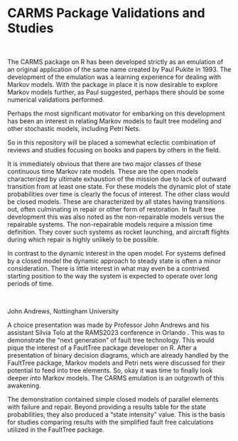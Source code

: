 CARMS Package Validations and Studies
=====================================

 

The CARMS package on R has been developed strictly as an emulation of an
original application of the same name created by Paul Pukite in 1993. The
development of the emulation was a learning experience for dealing with Markov
models. With the package in place it is now desirable to explore Markov models
further, as Paul suggested, perhaps there should be some numerical validations
performed.

Perhaps the most significant motivator for embarking on this development has
been an interest in relating Markov models to fault tree modeling and other
stochastic models, including Petri Nets.

So in this repository will be placed a somewhat eclectic combination of reviews
and studies focusing on books and papers by others in the field.

It is immediately obvious that there are two major classes of these continuous
time Markov rate models. These are the open models characterized by ultimate
exhaustion of the mission due to lack of outward transition from at least one
state. For these models the dynamic plot of state probabilities over time is
clearly the focus of interest. The other class would be closed models. These are
characterized by all states having transitions out, often culminating in repair
or other form of restoration. In fault tree development this was also noted as
the non-repairable models versus the repairable systems. The non-repairable
models require a mission time definition. They cover such systems as rocket
launching, and aircraft flights during which repair is highly unlikely to be
possible.

In contrast to the dynamic interest in the open model. For systems defined by a
closed model the dynamic approach to steady state is often a minor
consideration. There is little interest in what may even be a contrived starting
position to the way the system is expected to operate over long periods of time.

 

John Andrews, Nottingham University

A choice presentation was made by Professor John Andrews and his assistant
Silvia Tolo at the RAMS2023 conference in Orlando . This was to demonstrate the
“next generation” of fault tree technology. This would pique the interest of a
FaultTree package developer on R. After a presentation of binary decision
diagrams, which are already handled by the FaultTree package, Markov models and
Petri nets were discussed for their potential to feed into tree elements. So,
okay it was time to finally look deeper into Markov models. The CARMS emulation
is an outgrowth of this awakening.

The demonstration contained simple closed models of parallel elements with
failure and repair. Beyond providing a results table for the state
probabilities, they also produced a “state intensity” value. This is the basis
for studies comparing results with the simplified fault free calculations
utilized in the FaultTree package.
